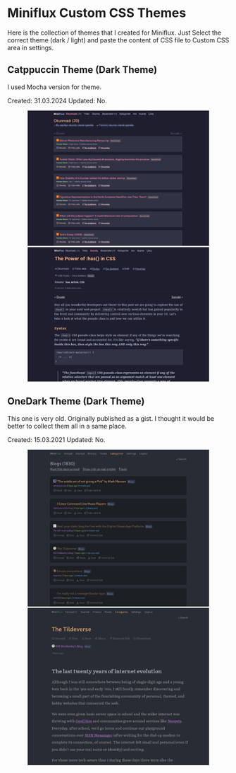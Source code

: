 # Miniflux Custom CSS Themes
Here is the collection of themes that I created for Miniflux. Just Select the correct theme (dark / light) and paste the content of CSS file to Custom CSS area in settings.

## Catppuccin Theme (Dark Theme)

I used Mocha version for theme.

Created: 31.03.2024
Updated: No.

<div align="center">
  <img src="/assets/CatppuccinListView.png" width="412px" alt="Catppuccin List View" /> 
  <img src="/assets/CatppuccinArticleView.png" width="412px" alt="Catppuccin Article View" />
</div>

## OneDark Theme (Dark Theme)

This one is very old. Originally published as a gist. I thought it would be better to collect them all in a same place.

Created: 15.03.2021
Updated: No. 

<div align="center">
  <img src="/assets/OneDarkListView.png" width="412px" alt="OneDark List View" /> 
  <img src="/assets/OneDarkArticleView.png" width="412px" alt="OneDark Article View" />
</div>
